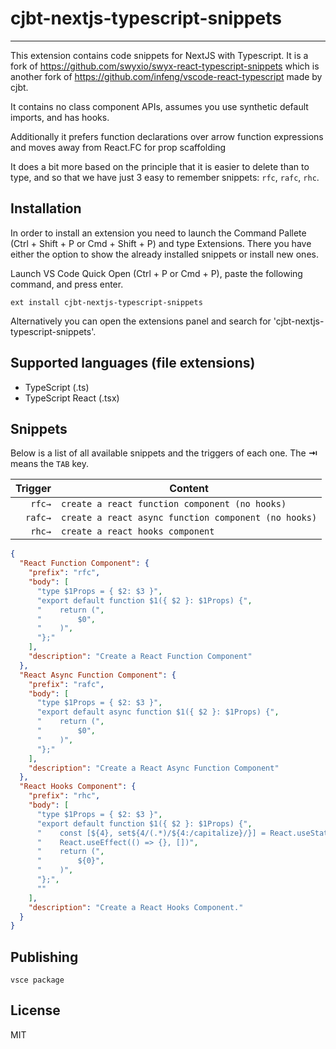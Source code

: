 # cjbt-nextjs-typescript-snippets

---

This extension contains code snippets for NextJS with Typescript. It is a fork of https://github.com/swyxio/swyx-react-typescript-snippets which is another fork of https://github.com/infeng/vscode-react-typescript made by cjbt.

It contains no class component APIs, assumes you use synthetic default imports, and has hooks.

Additionally it prefers function declarations over arrow function expressions and moves away from React.FC for prop scaffolding

It does a bit more based on the principle that it is easier to delete than to type, and so that we have just 3 easy to remember snippets: `rfc`, `rafc`, `rhc`.

## Installation

In order to install an extension you need to launch the Command Pallete (Ctrl + Shift + P or Cmd + Shift + P) and type Extensions.
There you have either the option to show the already installed snippets or install new ones.

Launch VS Code Quick Open (Ctrl + P or Cmd + P), paste the following command, and press enter.

`ext install cjbt-nextjs-typescript-snippets`

Alternatively you can open the extensions panel and search for 'cjbt-nextjs-typescript-snippets'.

## Supported languages (file extensions)

- TypeScript (.ts)
- TypeScript React (.tsx)

## Snippets

Below is a list of all available snippets and the triggers of each one. The **⇥** means the `TAB` key.

| Trigger | Content                                              |
| ------: | ---------------------------------------------------- |
|  `rfc→` | `create a react function component (no hooks)`       |
| `rafc→` | `create a react async function component (no hooks)` |
|  `rhc→` | `create a react hooks component`                     |

```json
{
  "React Function Component": {
    "prefix": "rfc",
    "body": [
      "type $1Props = { $2: $3 }",
      "export default function $1({ $2 }: $1Props) {",
      "    return (",
      "        $0",
      "    )",
      "};"
    ],
    "description": "Create a React Function Component"
  },
  "React Async Function Component": {
    "prefix": "rafc",
    "body": [
      "type $1Props = { $2: $3 }",
      "export default async function $1({ $2 }: $1Props) {",
      "    return (",
      "        $0",
      "    )",
      "};"
    ],
    "description": "Create a React Async Function Component"
  },
  "React Hooks Component": {
    "prefix": "rhc",
    "body": [
      "type $1Props = { $2: $3 }",
      "export default function $1({ $2 }: $1Props) {",
      "    const [${4}, set${4/(.*)/${4:/capitalize}/}] = React.useState($5);",
      "    React.useEffect(() => {}, [])",
      "    return (",
      "        ${0}",
      "    )",
      "};",
      ""
    ],
    "description": "Create a React Hooks Component."
  }
}
```

## Publishing

`vsce package`

## License

MIT
